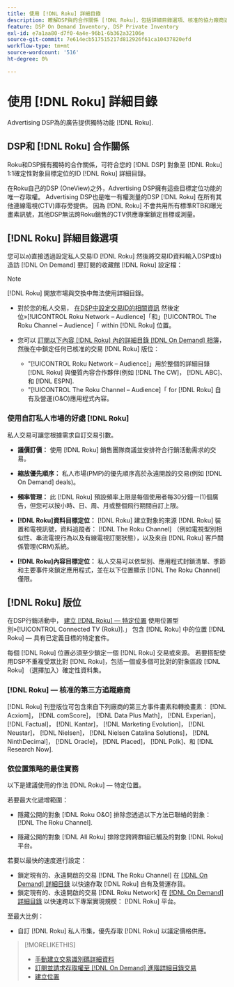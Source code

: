 ```yaml
---
title: 使用 [!DNL Roku] 詳細目錄
description: 瞭解DSP與的合作關係 [!DNL Roku]，包括詳細目錄選項、核准的協力廠商追蹤廠商，以及 [!DNL Roku] — 特定位置。
feature: DSP On Demand Inventory, DSP Private Inventory
exl-id: e7a1aa80-d7f0-4a4e-96b1-6b362a32106e
source-git-commit: 7e614ecb517515217d812926f61ca10437820efd
workflow-type: tm+mt
source-wordcount: '516'
ht-degree: 0%

---
```


# 使用 [!DNL Roku] 詳細目錄

Advertising DSP為的廣告提供獨特功能 [!DNL Roku].

## DSP和 [!DNL Roku] 合作關係

Roku和DSP擁有獨特的合作關係，可符合您的 [!DNL DSP] 對象至 [!DNL Roku] 1:1確定性對象目標定位的ID [!DNL Roku] 詳細目錄。

在Roku自己的DSP (OneView)之外，Advertising DSP擁有這些目標定位功能的唯一存取權。 Advertising DSP也是唯一有權測量的DSP [!DNL Roku] 在所有其他連線電視(CTV)庫存旁提供。 因為 [!DNL Roku] 不會共用所有標準RTB和曝光畫素訊號，其他DSP無法跨Roku銷售的CTV供應專案鎖定目標或測量。

## [!DNL Roku] 詳細目錄選項

您可以a)直接透過設定私人交易ID [!DNL Roku] 然後將交易ID資料輸入DSP或b)造訪 [!DNL On Demand] 要訂閱的收藏館 [!DNL Roku] 設定檔：

>[!NOTE]
>
>[!DNL Roku] 開放市場與交換中無法使用詳細目錄。

* 對於您的私人交易， [在DSP中設定交易ID的相關資訊](/help/dsp/inventory/deal-id-create.md) 然後定位»[!UICONTROL Roku Network – Audience]「和」[!UICONTROL The Roku Channel – Audience]「 within [!DNL Roku] 位置。<!-- Or do you target the deal ID?? I see those strings for Roku On Demand inventory. Clarify if all Roku private deals will show up as one or the other of these in Roku Private inventory in Roku placement settings. -->

* 您可以 [訂閱以下內容 [!DNL Roku] 內的詳細目錄 [!DNL On Demand] 相簿](/help/dsp/inventory/on-demand-inventory-subscribe.md)，然後在中鎖定任何已核准的交易 [!DNL Roku] 版位：

   * &quot;[!UICONTROL Roku Network – Audience]」用於整個的詳細目錄 [!DNL Roku] 與優質內容合作夥伴(例如 [!DNL The CW]， [!DNL ABC]、和 [!DNL ESPN].
   * &quot;[!UICONTROL The Roku Channel – Audience]「 for [!DNL Roku] 自有及營運(O&amp;O)應用程式內容。

### 使用自訂私人市場的好處 [!DNL Roku]

私人交易可讓您根據需求自訂交易引數。

* **議價訂價：** 使用 [!DNL Roku] 銷售團隊商議並安排符合行銷活動需求的交易。

* **縮放優先順序：** 私人市場(PMP)的優先順序高於永遠開啟的交易(例如 [!DNL On Demand] deals)。

* **頻率管理：** 此 [!DNL Roku] 預設頻率上限是每個使用者每30分鐘一(1)個廣告，但您可以按小時、日、周、月或整個飛行期間自訂上限。<!-- Within the DSP placement settings? NO - you negotiate this with Roku, but Christine to confirm with Amanda whether you should be able to edit this in placement. -->

* **[!DNL Roku]資料目標定位：** [!DNL Roku] 建立對象的來源 [!DNL Roku] 裝置和電視訊號，資料追蹤者： [!DNL The Roku Channel] （例如電視型別相似性、串流電視行為以及有線電視訂閱狀態），以及來自 [!DNL Roku] 客戶關係管理(CRM)系統。

* **[!DNL Roku]內容目標定位：** 私人交易可以依型別、應用程式封鎖清單、季節和主要事件來鎖定應用程式，並在以下位置顯示 [!DNL The Roku Channel] 僅限。

## [!DNL Roku] 版位

在DSP行銷活動中， [建立 [!DNL Roku] — 特定位置](/help/dsp/campaign-management/placements/placement-create.md) 使用位置型別»[!UICONTROL Connected TV (Roku)].」 包含 [!DNL Roku] 中的位置 [!DNL Roku] — 具有已定義目標的特定套件。

每個 [!DNL Roku] 位置必須至少鎖定一個 [!DNL Roku] 交易或來源。 若要搭配使用DSP不重複受眾比對 [!DNL Roku]，包括一個或多個可比對的對象區段 [!DNL Roku] （選擇加入）確定性資料集。

### [!DNL Roku] — 核准的第三方追蹤廠商

[!DNL Roku] 刊登版位可包含來自下列廠商的第三方事件畫素和轉換畫素：  [!DNL Acxiom]， [!DNL comScore]， [!DNL Data Plus Math]， [!DNL Experian]， [!DNL Factual]， [!DNL Kantar]， [!DNL Marketing Evolution]， [!DNL Neustar]， [!DNL Nielsen]， [!DNL Nielsen Catalina Solutions]， [!DNL NinthDecimal]， [!DNL Oracle]， [!DNL Placed]， [!DNL Polk]、和 [!DNL Research Now].

### 依位置策略的最佳實務

以下是建議使用的作法 [!DNL Roku] — 特定位置。

若要最大化遞增範圍：

* 隱藏公開的對象 [!DNL Roku O&O] 排除您透過以下方法已聯絡的對象： [!DNL The Roku Channel].

* 隱藏公開的對象 [!DNL All Roku] 排除您跨跨群組已觸及的對象 [!DNL Roku] 平台。

若要以最快的速度進行設定：

* 鎖定現有的、永遠開啟的交易 [!DNL The Roku Channel] 在 [[!DNL On Demand] 詳細目錄](/help/dsp/inventory/on-demand-inventory-subscribe.md) 以快速存取 [!DNL Roku] 自有及營運存貨。
* 鎖定現有的、永遠開啟的交易 [!DNL Roku Network] 在 [[!DNL On Demand] 詳細目錄](/help/dsp/inventory/on-demand-inventory-subscribe.md) 以快速跨以下專案實現規模： [!DNL Roku] 平台。

至最大比例：

* 自訂 [!DNL Roku] 私人市集，優先存取 [!DNL Roku] 以議定價格供應。

>[!MORELIKETHIS]
>
>* [手動建立交易識別碼詳細資料](/help/dsp/inventory/deal-id-create.md)
> * [訂閱並請求存取權至 [!DNL On Demand] 進階詳細目錄交易](/help/dsp/inventory/on-demand-inventory-subscribe.md)
>* [建立位置](/help/dsp/campaign-management/placements/placement-create.md)

